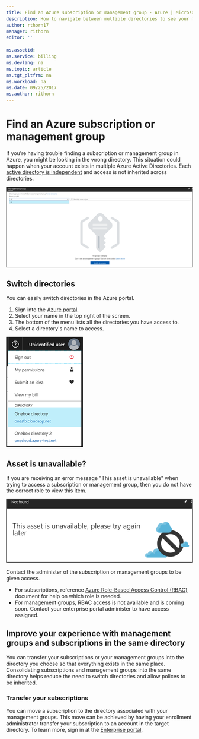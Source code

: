 ```yaml
---
title: Find an Azure subscription or management group - Azure | Microsoft Docs
description: How to navigate between multiple directories to see your management groups and subscriptions
author: rthorn17
manager: rithorn
editor: ''

ms.assetid: 
ms.service: billing
ms.devlang: na
ms.topic: article
ms.tgt_pltfrm: na
ms.workload: na
ms.date: 09/25/2017
ms.author: rithorn
---
```


# Find an Azure subscription or management group

If you’re having trouble finding a subscription or management group in Azure, you might be looking in the wrong directory. This situation could happen when your account exists in multiple Azure Active Directories. Each [active directory is independent](https://docs.microsoft.com/azure/active-directory/active-directory-licensing-directory-independence) and access is not inherited across directories.      

![Switch Directory Menu](media/billing-enterprise-mgmt-groups/mgempty.png)



## Switch directories 
You can easily switch directories in the Azure portal.
1.  Sign into the [Azure portal](https://portal.azure.com).
2.  Select your name in the top right of the screen. 
3.  The bottom of the menu lists all the directories you have access to.
4.  Select a directory's name to access. 

![Switch Directory Menu](media/billing-enterprise-mgmt-groups/switch-directory.png)

## Asset is unavailable? 
If you are receiving an error message "This asset is unavailable" when trying to access a subscription or management group, then you do not have the correct role to view this item.  

![asset-not-found](media/billing-enterprise-mgmt-groups/asset-not-found.png)

Contact the administer of the subscription or management groups to be given access.  
* For subscriptions, reference [Azure Role-Based Access Control (RBAC)](https://docs.microsoft.com/azure/active-directory/role-based-access-control-configure) document for help on which role is needed.
* For management groups, RBAC access is not available and is coming soon. Contact your enterprise portal administer to have access assigned.   

## Improve your experience with management groups and subscriptions in the same directory 
You can transfer your subscriptions or your management groups into the directory you choose so that everything exists in the same place.  Consolidating subscriptions and management groups into the same directory helps reduce the need to switch directories and allow polices to be inherited.  


### Transfer your subscriptions 
You can move a subscription to the directory associated with your management groups. This move can be achieved by having your enrollment administrator transfer your subscription to an account in the target directory. To learn more, sign in at the [Enterprise portal](https://ea.azure.com/helpdocs/changeAccountOwnerForASubscription).


 






